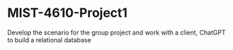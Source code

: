 # MIST-4610-Project1
Develop the scenario for the group project and work with a client, ChatGPT to build a relational database
